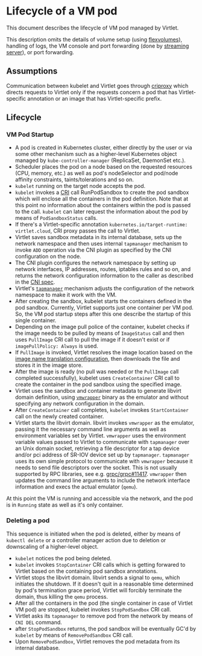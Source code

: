 # Lifecycle of a VM pod

This document describes the lifecycle of VM pod managed by Virtlet.

This description omits the details of volume setup (using
[flexvolumes](https://kubernetes.io/docs/concepts/storage/volumes/#flexvolume)),
handling of logs, the VM console and port forwarding (done by
[streaming server](https://github.com/Mirantis/virtlet/tree/master/pkg/stream)),
 or port forwarding.

## Assumptions

Communication between kubelet and Virtlet goes through [criproxy](https://github.com/Mirantis/criproxy)
which directs requests to Virtlet only if the requests concern a pod that has
Virtlet-specific annotation or an image that has Virtlet-specific prefix.

## Lifecycle

### VM Pod Startup

 * A pod is created in Kubernetes cluster, either directly by the user or via
   some other mechanism such as a higher-level Kubernetes object managed by
   `kube-controller-manager` (ReplicaSet, DaemonSet etc.).
 * Scheduler places the pod on a node based on the requested resources
   (CPU, memory, etc.) as well as pod's nodeSelector and pod/node affinity
   constraints, taints/tolerations and so on.
 * `kubelet` running on the target node accepts the pod.
 * `kubelet` invokes a [CRI](https://github.com/kubernetes/community/blob/master/contributors/devel/sig-node/container-runtime-interface.md)
   call RunPodSandbox to create the pod sandbox which
   will enclose all the containers in the pod definition. Note that at this
   point no information about the containers within the pod is passed
   to the call. `kubelet` can later request the information about the pod
   by means of `PodSandboxStatus` calls.
 * If there's a Virtlet-specific annotation `kubernetes.io/target-runtime: virtlet.cloud`,
   CRI proxy passes the call to Virtlet.
 * Virtlet saves sandbox metadata in its internal database, sets up the
   network namespace and then uses internal `tapmanager` mechanism to invoke
   `ADD` operation via the CNI plugin as specified by the
   CNI configuration on the node.
 * The CNI plugin configures the network namespace by setting up
   network interfaces, IP addresses, routes, iptables rules and so on,
   and returns the network configuration information to the caller as described
   in the [CNI spec](https://github.com/containernetworking/cni/blob/master/SPEC.md#result).
 * Virtlet's [`tapmanager`](https://github.com/Mirantis/virtlet/tree/master/pkg/tapmanager)
   mechanism adjusts the configuration of the network namespace to make it work with the VM.
 * After creating the sandbox, kubelet starts the containers defined in
   the pod sandbox. Currently, Virtlet supports just one container per VM pod.
   So, the VM pod startup steps after this one describe the startup of this single container.
 * Depending on the image pull police of the container, kubelet checks if
   the image needs to be pulled by means of `ImageStatus` call and then uses
   `PullImage` CRI call to pull the image if it doesn't exist or if
   `imagePullPolicy: Always` is used.
 * If `PullImage` is invoked, Virtlet resolves the image location based on the
   [image name translation configuration](https://github.com/Mirantis/virtlet/blob/master/docs/docs/reference/images.md#image-name-translation),
   then downloads the file and stores it in the image store.
 * After the image is ready (no pull was needed or the `PullImage` call completed
   successfully), kubelet uses `CreateContainer` CRI call to create
   the container in the pod sandbox using the specified image.
 * Virtlet uses the sandbox and container metadata to generate libvirt domain definition,
   using [`vmwrapper`](https://github.com/Mirantis/virtlet/tree/master/cmd/vmwrapper)
   binary as the emulator and without specifying any network configuration in the domain.
 * After `CreateContainer` call completes, `kubelet` invokes `StartContainer` call
   on the newly created container.
 * Virtlet starts the libvirt domain. libvirt invokes `vmwrapper` as the emulator,
   passing it the necessary command line arguments as well as environment variables
   set by Virtlet. `vmwrapper` uses the environment variable values passed
   to Virtlet to communicate with `tapmanager` over an Unix domain socket,
   retrieving a file descriptor for a tap device and/or pci address of SR-IOV
   device set up by `tapmanager`. `tapmanager` uses its own simple protocol to
   communicate with `vmwrapper` because it needs to send file descriptors over
   the socket. This is not usually supported by RPC libraries, see e.g.
   [grpc/grpc#11417](https://github.com/grpc/grpc/issues/11417).
   `vmwrapper` then updates the command line arguments to include the network
   interface information and execs the actual emulator (`qemu`).

At this point the VM is running and accessible via the network, and the pod is
in `Running` state as well as it's only container.

### Deleting a pod

This sequence is initiated when the pod is deleted, either by means of `kubectl delete`
or a controller manager action due to deletion or downscaling of a higher-level object.

 * `kubelet` notices the pod being deleted.
 * `kubelet` invokes `StopContainer` CRI calls which is getting forwared
   to Virtlet based on the containing pod sandbox annotations.
 * Virtlet stops the libvirt domain. libvirt sends a signal to `qemu`, which initiates
   the shutdown. If it doesn't quit in a reasonable time determined by pod's
   termination grace period, Virtlet will forcibly terminate the domain,
   thus killing the `qemu` process.
 * After all the containers in the pod (the single container in case of
   Virtlet VM pod) are stopped, kubelet invokes `StopPodSandbox` CRI call.
 * Virtlet asks its `tapmanager` to remove pod from the network by means of
   `CNI DEL` command.
 * after `StopPodSandbox` returns, the pod sandbox will be eventually GC'd
   by `kubelet` by means of `RemovePodSandbox` CRI call.
 * Upon `RemovePodSandbox`, Virtlet removes the pod metadata from its internal database.
